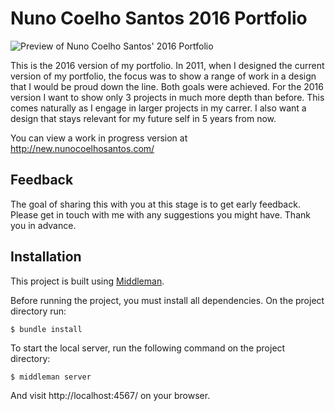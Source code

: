 # Nuno Coelho Santos 2016 Portfolio

![Preview of Nuno Coelho Santos' 2016 Portfolio](http://i.imgur.com/uR6EI42.png)

This is the 2016 version of my portfolio. In 2011, when I designed the current version of my portfolio, the focus was to show a range of work in a design that I would be proud down the line. Both goals were achieved. For the 2016 version I want to show only 3 projects in much more depth than before. This comes naturally as I engage in larger projects in my carrer. I also want a design that stays relevant for my future self in 5 years from now.

You can view a work in progress version at http://new.nunocoelhosantos.com/

## Feedback

The goal of sharing this with you at this stage is to get early feedback. Please get in touch with me with any suggestions you might have. Thank you in advance.

## Installation

This project is built using [Middleman](https://middlemanapp.com).

Before running the project, you must install all dependencies. On the project directory run:
```
$ bundle install
```

To start the local server, run the following command on the project directory:
```
$ middleman server
```
And visit http://localhost:4567/ on your browser.
